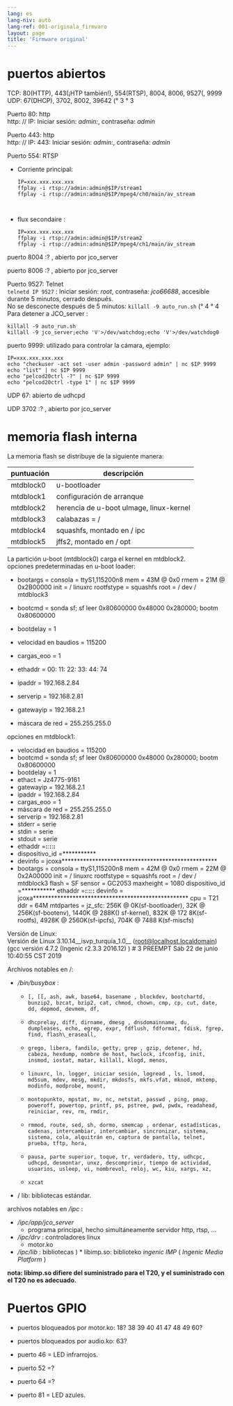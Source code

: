 ```yaml
---
lang: es
lang-niv: auto
lang-ref: 001-originala_firmvaro
layout: page
title: 'Firmware original'
---
```


# puertos abiertos

TCP: 80(HTTP), 443(¡HTP también!), 554(RTSP), 8004, 8006, 9527(, 9999  
UDP: 67(DHCP), 3702, 8002, 39642 (° 3 ° 3

Puerto 80: http  
http: // IP: Iniciar sesión: _admin:_, contraseña: _admin_

Puerto 443: http  
http: // IP: 443: Iniciar sesión: _admin:_, contraseña: _admin_

Puerto 554: RTSP  
* Corriente principal: 



    ```
    IP=xxx.xxx.xxx.xxx
    ffplay -i rtsp://admin:admin@$IP/stream1
    ffplay -i rtsp://admin:admin@$IP/mpeg4/ch0/main/av_stream



    ```
* flux secondaire :



    ```
    IP=xxx.xxx.xxx.xxx
    ffplay -i rtsp://admin:admin@$IP/stream2
    ffplay -i rtsp://admin:admin@$IP/mpeg4/ch1/main/av_stream
    ````

puerto 8004 :? , abierto por jco_server



puerto 8006 :? , abierto por jco_server




Puerto 9527: Telnet  
`telnetd IP 9527` : Iniciar sesión: _root_, contraseña: _jco66688_, accesible durante 5 minutos, cerrado después.  
No se desconecte después de 5 minutos: `killall -9 auto_run.sh`  (° 4 ° 4
Para detener a JCO_server : 
 
 

```
killall -9 auto_run.sh
killall -9 jco_server;echo 'V'>/dev/watchdog;echo 'V'>/dev/watchdog0
```

puerto 9999: utilizado para controlar la cámara, ejemplo:

```
IP=xxx.xxx.xxx.xxx
echo "checkuser -act set -user admin -password admin" | nc $IP 9999
echo "list" | nc $IP 9999
echo "pelcod20ctrl -?" | nc $IP 9999
echo "pelcod20ctrl -type 1" | nc $IP 9999
```

UDP 67: abierto de udhcpd

UDP 3702 :? , abierto por jco_server




# memoria flash interna
La memoria flash se distribuye de la siguiente manera:

puntuación | descripción |
--- | --- |
mtdblock0 | u-bootloader |
mtdblock1 | configuración de arranque |
mtdblock2 | herencia de u-boot uImage, linux-kernel |
mtdblock3 | calabazas = / |
mtdblock4 | squashfs, montado en / ipc |
mtdblock5 | jffs2, montado en / opt |

La partición u-boot (mtdblock0) carga el kernel en mtdblock2.  
opciones predeterminadas en u-boot loader:  
* bootargs = consola = ttyS1,115200n8 mem = 43M @ 0x0 rmem = 21M @ 0x2B00000 init = / linuxrc rootfstype = squashfs root = / dev / mtdblock3


* bootcmd = sonda sf; sf leer 0x80600000 0x48000 0x280000; bootm 0x80600000


* bootdelay = 1


* velocidad en baudios = 115200


* cargas\_eoo = 1


* ethaddr = 00: 11: 22: 33: 44: 74


* ipaddr = 192.168.2.84


* serverip = 192.168.2.81


* gatewayip = 192.168.2.1


* máscara de red = 255.255.255.0



opciones en mtdblock1:
* velocidad en baudios = 115200
* bootcmd = sonda sf; sf leer 0x80600000 0x48000 0x280000; bootm 0x80600000
* bootdelay = 1
* ethact = Jz4775-9161
* gatewayip = 192.168.2.1
* ipaddr = 192.168.2.84
* cargas\_eoo = 1
* máscara de red = 255.255.255.0
* serverip = 192.168.2.81
* stderr = serie
* stdin = serie
* stdout = serie
* ethaddr =**:**:**:**:**:**
* dispositivo\_id =***********
* devinfo = jcoxa***************************************************
* bootargs = consola = ttyS1,115200n8 mem = 42M @ 0x0 rmem = 22M @ 0x2A00000 init = / linuxrc rootfstype = squashfs root = / dev / mtdblock3 flash = SF sensor = GC2053 maxheight = 1080 dispositivo\_id =*********** ethaddr =**:**:**:**:**:** devinfo = jcoxa*************************************************** cpu = T21 ddr = 64M mtdpartes = jz\_sfc: 256K @ 0K(sf-bootloader), 32K @ 256K(sf-bootenv), 1440K @ 288K() sf-kernel), 832K @ 172 8K(sf-rootfs), 4928K @ 2560K(sf-ipcfs), 704K @ 7488 K(sf-miscfs)


Versión de Linux:  
Versión de Linux 3.10.14\_\_isvp\_turquía\_1.0\_\_ (root@localhost.localdomain) (gcc versión 4.7.2 (Ingenic r2.3.3 2016.12) ) # 3 PREEMPT Sáb 22 de junio 10:40:55 CST 2019


Archivos notables en /:
* _/bin/busybox_ : 
  *     [, [[, ash, awk, base64, basename , blockdev, bootchartd, bunzip2, bzcat, bzip2, cat, chmod, chown, cmp, cp, cut, date, dd, depmod, devmem, df,
  *     dhcprelay, diff, dirname, dmesg , dnsdomainname, du, dumpleases, echo, egrep, expr, fdflush, fdformat, fdisk, fgrep, find, flash\_eraseall,
  *     grego, libera, fandilo, getty, grep , gzip, detener, hd, cabeza, hexdump, nombre de host, hwclock, ifconfig, init, insmod, iostat, matar, killall, klogd, menos,
  *     linuxrc, ln, logger, iniciar sesión, logread , ls, lsmod, md5sum, mdev, mesg, mkdir, mkdosfs, mkfs.vfat, mknod, mktemp, modinfo, modprobe, mount,
  *     montopunkto, mpstat, mv, nc, netstat, passwd , ping, pmap, poweroff, powertop, printf, ps, pstree, pwd, pwdx, readahead, reiniciar, rev, rm, rmdir,
  *     rmmod, route, sed, sh, dormo, smemcap , ordenar, estadísticas, cadenas, intercambiar, intercambiar, sincronizar, sistema, sistema, cola, alquitrán en, captura de pantalla, telnet, prueba, tftp, hora,
  *     pausa, parte superior, toque, tr, verdadero, tty, udhcpc, udhcpd, desmontar, unxz, descomprimir, tiempo de actividad, usuarios, usleep, vi, nombrevol, reloj, wc, kiu, xargs, xz,
  *     xzcat

* / lib: bibliotecas estándar.



archivos notables en _/ipc_ :
* _/ipc/app/jco\_server_
  * programa principal, hecho simultáneamente servidor http, rtsp, ...
* _/ipc/drv_ : controladores linux
  * motor.ko
* _/ipc/lib_ : bibliotecas
)  * libimp.so: biblioteko _ingenic_ _IMP_ ( _Ingenic Media Platform_ )


**nota: libimp.so difiere del suministrado para el T20, y el suministrado con el T20 no es adecuado.**

# Puertos GPIO

* puertos bloqueados por motor.ko: 18? 38 39 40 41 47 48 49 60?


* puertos bloqueados por audio.ko: 63?


* puerto 46 = LED infrarrojos.


* puerto 52 =?


* puerto 64 =?


* puerto 81 = LED azules.




